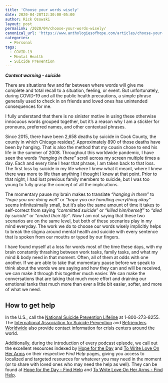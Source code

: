 ```yaml
---
title: 'Choose your words wisely'
date: 2020-04-28T12:30:00-05:00
author: Rick Osowski
layout: post
permalink: /2020/04/choose-your-words-wisely/
canonical_url: 'https://www.anthologiesofhope.com/articles/choose-your-words-wisely'
categories:
  - Personal
tags:
  - COVID-19
  - Mental Health
  - Suicide Prevention
---
```


**_Content warning - suicide_**

There are situations few and far between where words will give me complete and total recall to a situation, feeling, or event. But unfortunately, during COVID-19 and all the public health precautions, a simple phrase generally used to check in on friends and loved ones has unintended consequences for me.

I fully understand that there is no sinister motive in using these otherwise innocuous words grouped together, but it’s a reason why I am a stickler for pronouns, preferred names, and other contextual phrases.

Since 2015, there have been 2,658 deaths by suicide in Cook County, the county in which Chicago resides[\*](https://datacatalog.cookcountyil.gov/Public-Safety/Medical-Examiner-Case-Archive/cjeq-bs86). Approximately 890 of those deaths have been by hanging. That is also the method that my cousin chose to end his life in the summer of 2008. Throughout this worldwide pandemic, I have seen the words _“hanging in there”_ scroll across my screen multiple times a day. Each and every time I hear that phrase, I am taken back to that loss. The first loss by suicide in my life where I knew what it meant, where I knew there was more to life than anything I thought I knew at that point. Prior to that night, I had lost previous family members to suicide, but I was too young to fully grasp the concept of all the implications.

The momentary pause my brain makes to translate _“hanging in there”_ to _“hope you are doing well”_ or _“hope you are handling everything okay”_ seems infinitesimally small, but it’s also the same amount of time it takes to self-correct from saying _“committed suicide”_ or _“killed him/herself”_ to _“died by suicide”_ or _“ended their life”_. Now I am not saying that these two scenarios are on the same level, but both of these scenarios play in my mind everyday.  The work we do to choose our words wisely implicitly helps to break the stigma around mental health and suicide with every sentence that is spoken from our mouths or typed by our fingers.

I have found myself at a loss for words most of the time these days, with my brain constantly thrashing between work tasks, family tasks, and what my mind & body need in that moment. Often, all of them at odds with one another. If we are able to take that momentary pause before we speak to think about the words we are saying and how they can and will be received, we can make it through this together much easier. We can make the conversations that are taking that much more effort and draining our emotional tanks that much more than ever a little bit easier, softer, and more of what we need.

## How to get help

In the U.S., call the [National Suicide Prevention Lifeline](https://www.suicidepreventionlifeline.org/) at 1-800-273-8255. The [International Association for Suicide Prevention](https://www.iasp.info/resources/Crisis_Centres/) and [Befrienders Worldwide](https://www.befrienders.org/need-to-talk) also provide contact information for crisis centers around the world.

Additionally, during the introduction of every podcast episode, we call out the excellent resources indexed by [Hope for the Day](https://www.hftd.org/) and  [To Write Love On Her Arms](https://twloha.com/) on their respective _Find Help_ pages, giving you access to localized and targeted resources for whatever you may need in the moment (or to share with loved ones who may need the help as well). They can be found at [Hope for the Day - Find Help](https://www.hftd.org/find-help) and [To Write Love On Her Arms - Find Help](https://twloha.com/find-help/).
